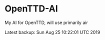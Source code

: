 # OpenTTD-AI
My AI for OpenTTD, will use primarily air

Latest backup: Sun Aug 25 10:22:01 UTC 2019

